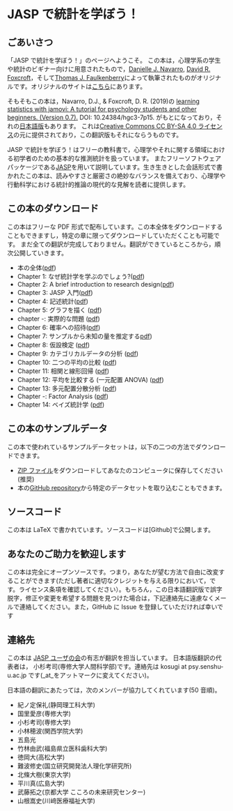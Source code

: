 # JASP で統計を学ぼう！

## ごあいさつ

「JASP で統計を学ぼう！」のページへようこそ。
この本は，心理学系の学生や統計のビギナー向けに用意されたもので，[Danielle J. Navarro](https://compcogscisydney.org/), [David R. Foxcroft](https://www.brookes.ac.uk/templates/pages/staff.aspx?uid=p0072582)，そして[Thomas J. Faulkenberry](https://tomfaulkenberry.github.io/)によって執筆されたものがオリジナルです。オリジナルのサイトは[こちら](https://tomfaulkenberry.github.io/JASPbook/index.html)にあります。

そもそもこの本は，Navarro, D.J., & Foxcroft, D. R. (2019)の [learning statistics with jamovi: A tutorial for psychology students and other beginners. (Version 0.7).](http://learnstatswithjamovi.com/) DOI: 10.24384/hgc3-7p15. がもとになっており，それの[日本語版](https://bookdown.org/sbtseiji/lswjamoviJ/)もあります。
これは[Creative Commons CC BY-SA 4.0 ライセンス](https://creativecommons.org/licenses/by-sa/4.0/deed.ja)の元に提供されており，この翻訳版もそれにならうものです。

JASP で統計を学ぼう！はフリーの教科書で，心理学やそれに関する領域における初学者のための基本的な推測統計を扱っています。
またフリーソフトウェアパッケージである[JASP](https://jasp-stats.org)を用いて説明しています。生き生きとした会話形式で書かれたこの本は、読みやすさと厳密さの絶妙なバランスを備えており、心理学や行動科学における統計的推論の現代的な見解を読者に提供します。

## この本のダウンロード

この本はフリーな PDF 形式で配布しています。この本全体をダウンロードすることもできますし，特定の章に限ってダウンロードしていただくことも可能です。
まだ全ての翻訳が完成しておりません。翻訳ができているところから，順次公開していきます。

- 本の全体([pdf](pdf/lsj_jp.pdf))
- Chapter 1: なぜ統計学を学ぶのでしょう?([pdf](pdf/chapter01.pdf))
- Chapter 2: A brief introduction to research design([pdf](pdf/chapter02.pdf))
- Chapter 3: JASP 入門([pdf](pdf/chapter03.pdf))
- Chapter 4: 記述統計([pdf](pdf/chapter04.pdf))
- Chapter 5: グラフを描く ([pdf](pdf/chapter05.pdf))
- chapter -: 実際的な問題 ([pdf](pdf/chapter06.pdf))
- Chapter 6: 確率への招待([pdf](pdf/chapter07.pdf))
- Chapter 7: サンプルから未知の量を推定する[pdf](pdf/chapter08.pdf))
- Chapter 8: 仮設検定 ([pdf](pdf/chapter09.pdf))
- Chapter 9: カテゴリカルデータの分析 ([pdf](pdf/chapter10.pdf))
- Chapter 10: 二つの平均の比較 ([pdf](pdf/chapter11.pdf))
- Chapter 11: 相関と線形回帰 ([pdf](pdf/chapter12.pdf))
- Chapter 12: 平均を比較する (一元配置 ANOVA) ([pdf](pdf/chapter13.pdf))
- Chapter 13: 多元配置分散分析 ([pdf](pdf/chapter14.pdf))
- Chapter -: Factor Analysis ([pdf](pdf/chapter15.pdf))
- Chapter 14: ベイズ統計学 ([pdf](pdf/chapter16.pdf))

## この本のサンプルデータ

この本で使われているサンプルデータセットは，以下の二つの方法でダウンロードできます。

- [ZIP ファイル](https://tomfaulkenberry.github.io/JASPbook/data.zip)をダウンロードしてあなたのコンピュータに保存してください(推奨)
- 本の[GitHub repository](https://github.com/tomfaulkenberry/JASPbook/tree/master/data)から特定のデータセットを取り込むこともできます。

## ソースコード

この本は LaTeX で書かれています。ソースコードは[Github]で公開します。

## あなたのご助力を歓迎します

この本は完全にオープンソースです。つまり，あなたが望む方法で自由に改変することができます(ただし著者に適切なクレジットを与える限りにおいて，です。ライセンス条項を確認してください）。もちろん，この日本語翻訳版で誤字脱字，修正や変更を希望する問題を見つけた場合は，下記連絡先に遠慮なくメールで連絡してください。また，GitHub に Issue を登録していただければ幸いです

## 連絡先

この本は [JASP ユーザの会](https://github.com/jasp-user-jp/jasp-user-jp)の有志が翻訳を担当しています。
日本語版翻訳の代表者は， 小杉考司(専修大学人間科学部)です。連絡先は kosugi at psy.senshu-u.ac.jp です(\_at\_をアットマークに変えてください)。

日本語の翻訳にあたっては，次のメンバーが協力してくれています(50 音順)。

- 紀ノ定保礼(静岡理工科大学)
- 国里愛彦(専修大学)
- 小杉考司(専修大学)
- 小林穂波(関西学院大学)
- 五島光
- 竹林由武(福島県立医科歯科大学)
- 徳岡大(高松大学)
- 難波修史(国立研究開発法人理化学研究所)
- 北條大樹(東京大学)
- 平川真(広島大学)
- 武藤拓之(京都大学 こころの未来研究センター)
- 山根嵩史(川﨑医療福祉大学)
